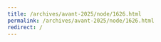 ```yaml
---
title: /archives/avant-2025/node/1626.html
permalink: /archives/avant-2025/node/1626.html
redirect: /
---
```

